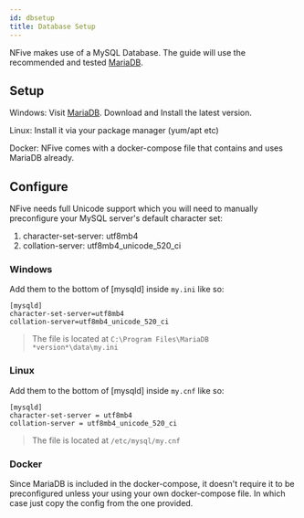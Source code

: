 ```yaml
---
id: dbsetup
title: Database Setup
---
```


NFive makes use of a MySQL Database. The guide will use the recommended and tested [MariaDB](https://mariadb.org/).

## Setup

Windows:
Visit [MariaDB](https://mariadb.org/). Download and Install the latest version.

Linux:
Install it via your package manager (yum/apt etc)

Docker:
NFive comes with a docker-compose file that contains and uses MariaDB already.

## Configure

NFive needs full Unicode support which you will need to manually preconfigure your MySQL server's default character set:
1. character-set-server: utf8mb4
2. collation-server: utf8mb4_unicode_520_ci


### Windows
Add them to the bottom of [mysqld] inside ``my.ini`` like so:
```
[mysqld]
character-set-server=utf8mb4
collation-server=utf8mb4_unicode_520_ci
```
  > The file is located at ``C:\Program Files\MariaDB *version*\data\my.ini``


### Linux
Add them to the bottom of [mysqld] inside ``my.cnf`` like so:
```
[mysqld]
character-set-server = utf8mb4
collation-server = utf8mb4_unicode_520_ci
```
  > The file is located at ``/etc/mysql/my.cnf``


### Docker
Since MariaDB is included in the docker-compose, it doesn't require it to be preconfigured unless your using your own docker-compose file. In which case just copy the config from the one provided.

